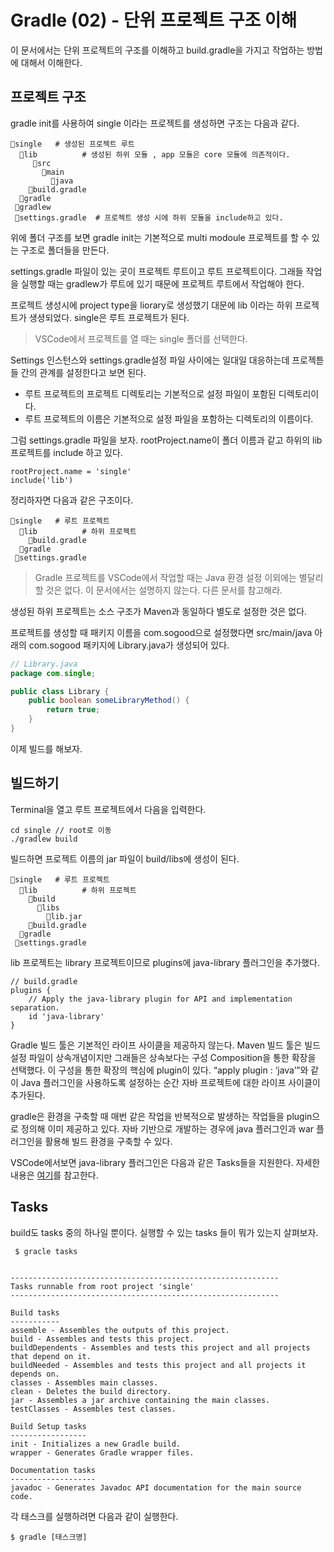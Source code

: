# Gradle (02) - 단위 프로젝트 구조 이해

이 문서에서는 단위 프로젝트의 구조를 이해하고 build.gradle을 가지고 작업하는 방법에 대해서 이해한다. 


## 프로젝트 구조 

gradle init를 사용하여 single 이라는 프로젝트를 생성하면 구조는 다음과 같다. 

```shell
📂single   # 생성된 프로젝트 루트 
  📂lib          # 생성된 하위 모듈 , app 모듈은 core 모듈에 의존적이다.
     📂src
       📂main
         📂java   
    📄build.gradle
  📂gradle         
 📄gradlew
 📄settings.gradle  # 프로젝트 생성 시에 하위 모듈을 include하고 있다. 
```

위에 폴더 구조를 보면 gradle init는 기본적으로 multi modoule 프로젝트를 할 수 있는 구조로 폴더들을 만든다. 

settings.gradle 파일이 있는 곳이 프로젝트 루트이고 루트 프로젝트이다. 그래들 작업을 실행할 때는 gradlew가 루트에 있기 때문에 프로젝트 루트에서 작업해야 한다. 


프로젝트 생성시에 project type을 liorary로 생성했기 대문에 lib 이라는 하위 프로젝트가 생셩되었다. single은 루트 프로젝트가 된다. 

> VSCode에서 프로젝트를 열 때는 single 폴더를 선택한다. 


Settings 인스턴스와 settings.gradle설정 파일 사이에는 일대일 대응하는데 프로젝튿들 간의 관계를 설정한다고 보면 된다. 

* 루트 프로젝트의 프로젝트 디렉토리는 기본적으로 설정 파일이 포함된 디렉토리이다.
* 루트 프로젝트의 이름은 기본적으로 설정 파일을 포함하는 디렉토리의 이름이다.

그럼 settings.gradle 파일을 보자.  rootProject.name이 폴더 이름과 같고 하위의 lib 프로젝트를 include 하고 있다. 

```shell
rootProject.name = 'single'
include('lib')
```


정리하자면 다음과 같은 구조이다. 

```shell
📂single   # 루트 프로젝트 
  📂lib          # 하위 프로젝트
    📄build.gradle
  📂gradle         
 📄settings.gradle  
```



> Gradle 프로젝트를 VSCode에서 작업할 때는 Java 환경 설정 이외에는 별달리 할 것은 없다. 이 문서에서는 설명하지 않는다. 다른 문서를 참고해라. 

생성된 하위 프로젝트는 소스 구조가 Maven과 동일하다 별도로 설정한 것은 없다. 



프로젝트를 생성할 때 패키지 이름을 com.sogood으로 설정했다면 src/main/java 아래의 com.sogood 패키지에 Library.java가 생성되어 있다. 

```java
// Library.java 
package com.single;

public class Library {
    public boolean someLibraryMethod() {
        return true;
    }
}
```

이제 빌드를 해보자. 
## 빌드하기 
Terminal을 열고 루트 프로젝트에서 다음을 입력한다. 
```shell
cd single // root로 이동 
./gradlew build
```

빌드하면 프로젝트 이름의 jar 파일이 build/libs에 생성이 된다. 

```shell
📂single   # 루트 프로젝트 
  📂lib          # 하위 프로젝트
    📂build      
      📂libs     
        📄lib.jar
    📄build.gradle
  📂gradle         
 📄settings.gradle  
```

lib 프로젝트는 library 프로젝트이므로 plugins에 java-library 플러그인을 추가했다. 
```shell
// build.gradle 
plugins {
    // Apply the java-library plugin for API and implementation separation.
    id 'java-library'
}
```

Gradle 빌드 툴은 기본적인 라이프 사이클을 제공하지 않는다. Maven 빌드 툴은 빌드 설정 파일이 상속개념이지만 그래들은 상속보다는 구성 Composition을 통한 확장을 선택했다. 이 구성을 통한 확장의 핵심에 plugin이 있다. “apply plugin : ‘java’”와 같이 Java 플러그인을 사용하도록 설정하는 순간 자바 프로젝트에 대한 라이프 사이클이 추가된다.

gradle은 환경을 구축할 때 매번 같은 작업을 반복적으로 발생하는 작업들을 plugin으로 정의해 이미 제공하고 있다. 자바 기반으로 개발하는 경우에 java 플러그인과 war 플러그인을 활용해 빌드 환경을 구축할 수 있다.

VSCode에서보면 java-library 플러그인은 다음과 같은 Tasks들을 지원한다. 자세한 내용은 [여기](https://docs.gradle.org/current/userguide/java_library_plugin.html)를 참고한다. 


## Tasks
build도 tasks 중의 하나일 뿐이다. 실행할 수 있는 tasks 들이 뭐가 있는지 살펴보자. 

```shell
 $ gracle tasks


------------------------------------------------------------
Tasks runnable from root project 'single'
------------------------------------------------------------

Build tasks
-----------
assemble - Assembles the outputs of this project.
build - Assembles and tests this project.
buildDependents - Assembles and tests this project and all projects that depend on it.
buildNeeded - Assembles and tests this project and all projects it depends on.
classes - Assembles main classes.
clean - Deletes the build directory.
jar - Assembles a jar archive containing the main classes.
testClasses - Assembles test classes.

Build Setup tasks
-----------------
init - Initializes a new Gradle build.
wrapper - Generates Gradle wrapper files.

Documentation tasks
-------------------
javadoc - Generates Javadoc API documentation for the main source code.
```

각 태스크를 실행하려면 다음과 같이 실행한다. 

```shell
$ gradle [태스크명]
```















